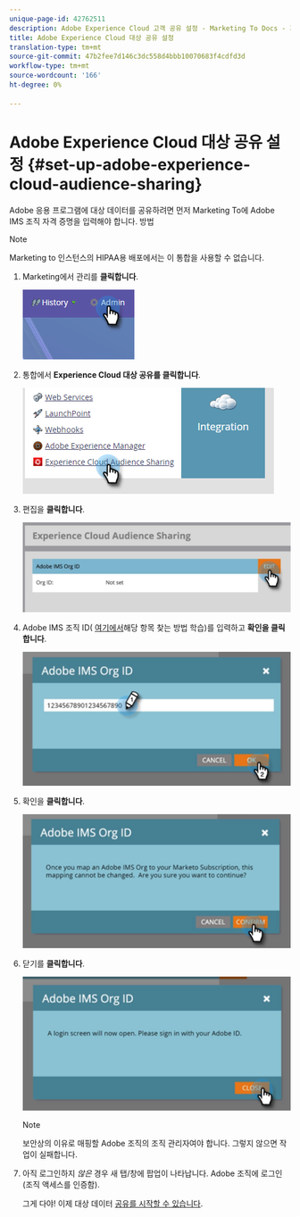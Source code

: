 ```yaml
---
unique-page-id: 42762511
description: Adobe Experience Cloud 고객 공유 설정 - Marketing To Docs - 제품 설명서
title: Adobe Experience Cloud 대상 공유 설정
translation-type: tm+mt
source-git-commit: 47b2fee7d146c3dc558d4bbb10070683f4cdfd3d
workflow-type: tm+mt
source-wordcount: '166'
ht-degree: 0%

---
```



# Adobe Experience Cloud 대상 공유 설정 {#set-up-adobe-experience-cloud-audience-sharing}

Adobe 응용 프로그램에 대상 데이터를 공유하려면 먼저 Marketing To에 Adobe IMS 조직 자격 증명을 입력해야 합니다. 방법

>[!NOTE]
>
>Marketing to 인스턴스의 HIPAA용 배포에서는 이 통합을 사용할 수 없습니다.

1. Marketing에서 관리를 **클릭합니다**.

   ![](assets/one-2.png)

1. 통합에서 **Experience Cloud 대상 공유를 클릭합니다**.

   ![](assets/two-2.png)

1. 편집을 **클릭합니다**.

   ![](assets/three-2.png)

1. Adobe IMS 조직 ID( [여기에서](http://docs.adobe.com/content/help/en/control-panel/using/faq.html)해당 항목 찾는 방법 학습)를 입력하고 **확인을 클릭합니다**.

   ![](assets/four-2.png)

1. 확인을 **클릭합니다**.

   ![](assets/five-1.png)

1. 닫기를 **클릭합니다**.

   ![](assets/six-2.png)

   >[!NOTE]
   >
   >보안상의 이유로 매핑할 Adobe 조직의 조직 관리자여야 합니다. 그렇지 않으면 작업이 실패합니다.

1. 아직 로그인하지 *않은* 경우 새 탭/창에 팝업이 나타납니다. Adobe 조직에 로그인(조직 액세스를 인증함).

   그게 다야! 이제 대상 데이터 [공유를 시작할 수 있습니다](http://docs.marketo.com/x/ogI6Ag).

